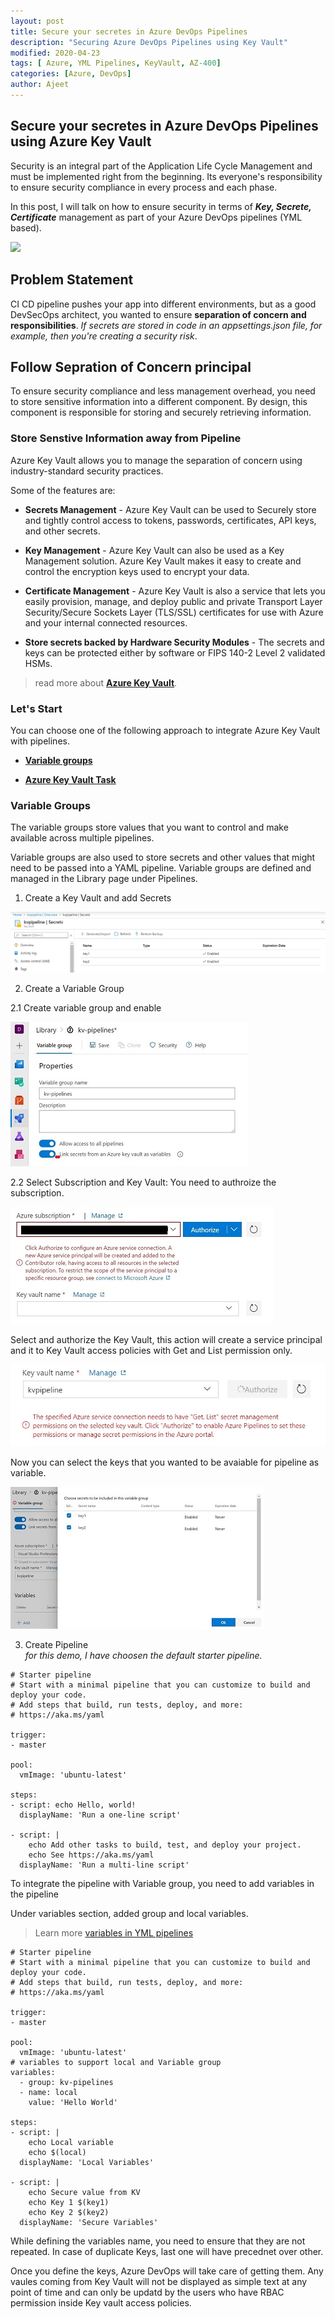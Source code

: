```yaml
---
layout: post
title: Secure your secretes in Azure DevOps Pipelines
description: "Securing Azure DevOps Pipelines using Key Vault"
modified: 2020-04-23
tags: [ Azure, YML Pipelines, KeyVault, AZ-400]
categories: [Azure, DevOps]
author: Ajeet
---
```


## Secure your secretes in Azure DevOps Pipelines using Azure Key Vault  

Security is an integral part of the Application Life Cycle Management and must be implemented right from the beginning. Its everyone's responsibility to ensure security compliance in every process and each phase.

In this post, I will talk on how to ensure security in terms of ***Key, Secrete, Certificate*** management as part of your Azure DevOps pipelines (YML based). 

![ ](https://media1.giphy.com/media/JpGRoqJXTqv4f1mrJb/100.webp?cid=ecf05e47d6cfd92788dfc2cd326e5a4af621da17e69257b7&rid=100.webp)

<!--more-->

## Problem Statement

CI CD pipeline pushes your app into different environments, but as a good DevSecOps architect, you wanted to ensure **separation of concern and responsibilities**. *If secrets are stored in code in an appsettings.json file, for example, then you're creating a security risk*.

## Follow Sepration of Concern principal

To ensure security compliance and less management overhead, you need to store sensitive information into a different component.  By design, this component is responsible for storing and securely retrieving information. 

### Store Senstive Information away from Pipeline

Azure Key Vault allows you to manage the separation of concern using industry-standard security practices. 

Some of the features are: 

- **Secrets Management** - Azure Key Vault can be used to Securely store and tightly control access to tokens, passwords, certificates, API keys, and other secrets.

- **Key Management** - Azure Key Vault can also be used as a Key Management solution. Azure Key Vault makes it easy to create and control the encryption keys used to encrypt your data.

- **Certificate Management** - Azure Key Vault is also a service that lets you easily provision, manage, and deploy public and private Transport Layer Security/Secure Sockets Layer (TLS/SSL) certificates for use with Azure and your internal connected resources.

- **Store secrets backed by Hardware Security Modules** - The secrets and keys can be protected either by software or FIPS 140-2 Level 2 validated HSMs.

> read more about [**Azure Key Vault**](https://docs.microsoft.com/en-in/azure/key-vault/general/overview).

### Let's Start

You can choose one of the following approach to integrate Azure Key Vault with pipelines.

- [**Variable groups**](#variables-groups)

- [**Azure Key Vault Task**](#azure-key-vault-task)

### Variable Groups

The variable groups store values that you want to control and make available across multiple pipelines. 

Variable groups are also used to store secrets and other values that might need to be passed into a YAML pipeline. Variable groups are defined and managed in the Library page under Pipelines.

1. Create a Key Vault and add Secrets

![Key vault and Secrets](/images/posts/azdo/keyvault.JPG)

2. Create a Variable Group
 
 2.1  Create variable group and enable  
  
![Link Variable Group](/images/posts/azdo/linkkv.JPG)

  2.2 Select Subscription and Key Vault: You need to authroize the subscription. 

![authorize kv](/images/posts/azdo/kvpipeline3.JPG)

Select and authorize the Key Vault, this action will create a service principal and it to Key Vault access policies with Get and List permission only.

![select kv](/images/posts/azdo/selectkv.JPG)

Now you can select the keys that you wanted to be avaiable for pipeline as variable.

![choose keys](/images/posts/azdo/filter.JPG)

3. Create Pipeline\
*for this demo, I have choosen the default starter pipeline.*

```YML
# Starter pipeline
# Start with a minimal pipeline that you can customize to build and deploy your code.
# Add steps that build, run tests, deploy, and more:
# https://aka.ms/yaml

trigger:
- master

pool:
  vmImage: 'ubuntu-latest'

steps:
- script: echo Hello, world!
  displayName: 'Run a one-line script'

- script: |
    echo Add other tasks to build, test, and deploy your project.
    echo See https://aka.ms/yaml
  displayName: 'Run a multi-line script'
```
To integrate the pipeline with Variable group, you need to add variables in the pipeline

Under variables section, added group and local variables. 
> Learn more [variables in YML pipelines](https://docs.microsoft.com/en-us/azure/devops/pipelines/process/variables?view=azure-devops&tabs=yaml%2Cbatch)

```YML
# Starter pipeline
# Start with a minimal pipeline that you can customize to build and deploy your code.
# Add steps that build, run tests, deploy, and more:
# https://aka.ms/yaml

trigger:
- master

pool:
  vmImage: 'ubuntu-latest'
# variables to support local and Variable group
variables:
  - group: kv-pipelines
  - name: local
    value: 'Hello World'
    
steps:
- script: |
    echo Local variable
    echo $(local)
  displayName: 'Local Variables'

- script: |
    echo Secure value from KV
    echo Key 1 $(key1)
    echo Key 2 $(key2)
  displayName: 'Secure Variables'
```

While defining the variables name, you need to ensure that they are not repeated. In case of duplicate Keys, last one will have precednet over other. 

Once you define the keys, Azure DevOps will take care of getting them. Any vaules coming from Key Vault will not be displayed as simple text at any point of time and can only be updatd by the users who have RBAC permission inside Key vault access policies.
